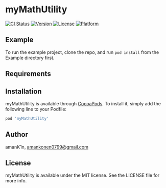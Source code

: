 # myMathUtility

[![CI Status](https://img.shields.io/travis/amanK1n/myMathUtility.svg?style=flat)](https://travis-ci.org/amanK1n/myMathUtility)
[![Version](https://img.shields.io/cocoapods/v/myMathUtility.svg?style=flat)](https://cocoapods.org/pods/myMathUtility)
[![License](https://img.shields.io/cocoapods/l/myMathUtility.svg?style=flat)](https://cocoapods.org/pods/myMathUtility)
[![Platform](https://img.shields.io/cocoapods/p/myMathUtility.svg?style=flat)](https://cocoapods.org/pods/myMathUtility)

## Example

To run the example project, clone the repo, and run `pod install` from the Example directory first.

## Requirements

## Installation

myMathUtility is available through [CocoaPods](https://cocoapods.org). To install
it, simply add the following line to your Podfile:

```ruby
pod 'myMathUtility'
```

## Author

amanK1n, amankonen0799@gmail.com

## License

myMathUtility is available under the MIT license. See the LICENSE file for more info.
